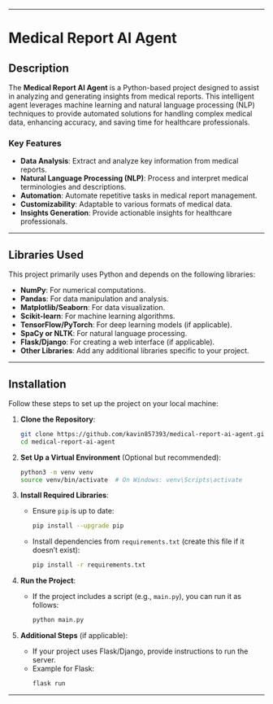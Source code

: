 

---

# **Medical Report AI Agent**

## **Description**
The **Medical Report AI Agent** is a Python-based project designed to assist in analyzing and generating insights from medical reports. This intelligent agent leverages machine learning and natural language processing (NLP) techniques to provide automated solutions for handling complex medical data, enhancing accuracy, and saving time for healthcare professionals.

### **Key Features**
- **Data Analysis**: Extract and analyze key information from medical reports.
- **Natural Language Processing (NLP)**: Process and interpret medical terminologies and descriptions.
- **Automation**: Automate repetitive tasks in medical report management.
- **Customizability**: Adaptable to various formats of medical data.
- **Insights Generation**: Provide actionable insights for healthcare professionals.

---

## **Libraries Used**
This project primarily uses Python and depends on the following libraries:
- **NumPy**: For numerical computations.
- **Pandas**: For data manipulation and analysis.
- **Matplotlib/Seaborn**: For data visualization.
- **Scikit-learn**: For machine learning algorithms.
- **TensorFlow/PyTorch**: For deep learning models (if applicable).
- **SpaCy or NLTK**: For natural language processing.
- **Flask/Django**: For creating a web interface (if applicable).
- **Other Libraries**: Add any additional libraries specific to your project.

---

## **Installation**
Follow these steps to set up the project on your local machine:

1. **Clone the Repository**:
   ```bash
   git clone https://github.com/kavin857393/medical-report-ai-agent.git
   cd medical-report-ai-agent
   ```

2. **Set Up a Virtual Environment** (Optional but recommended):
   ```bash
   python3 -m venv venv
   source venv/bin/activate  # On Windows: venv\Scripts\activate
   ```

3. **Install Required Libraries**:
   - Ensure `pip` is up to date:
     ```bash
     pip install --upgrade pip
     ```
   - Install dependencies from `requirements.txt` (create this file if it doesn’t exist):
     ```bash
     pip install -r requirements.txt
     ```

4. **Run the Project**:
   - If the project includes a script (e.g., `main.py`), you can run it as follows:
     ```bash
     python main.py
     ```

5. **Additional Steps** (if applicable):
   - If your project uses Flask/Django, provide instructions to run the server.
   - Example for Flask:
     ```bash
     flask run
     ```

---

